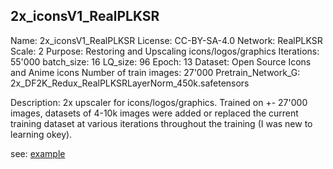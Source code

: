 ## 2x_iconsV1_RealPLKSR

Name: 2x_iconsV1_RealPLKSR
License: CC-BY-SA-4.0
Network: RealPLKSR
Scale: 2
Purpose: Restoring and Upscaling icons/logos/graphics
Iterations: 55'000
batch_size: 16
LQ_size: 96
Epoch: 13
Dataset: Open Source Icons and Anime icons
Number of train images: 27'000
Pretrain_Network_G: 2x_DF2K_Redux_RealPLKSRLayerNorm_450k.safetensors

Description: 2x upscaler for icons/logos/graphics. Trained on +- 27'000 images, datasets of 4-10k images were added or replaced the current training dataset at various iterations throughout the training (I was new to learning okey).

see: [example](https://github.com/Courage-1984/My-Upscale-Models/tree/main/2x_iconsV1_RealPLKSR/examples)

